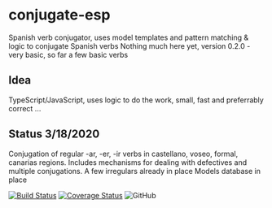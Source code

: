 # conjugate-esp

Spanish verb conjugator, uses model templates and pattern matching & logic to conjugate Spanish verbs
Nothing much here yet, version 0.2.0 - very basic, so far a few basic verbs

## Idea

TypeScript/JavaScript, uses logic to do the work, small, fast and preferrably correct ...

## Status 3/18/2020

Conjugation of regular -ar, -er, -ir verbs in castellano, voseo, formal, canarias regions.
Includes mechanisms for dealing with defectives and multiple conjugations.
A few irregulars already in place
Models database in place

[![Build Status](https://travis-ci.org/jirimracek/conjugate-esp.svg?branch=master)](https://travis-ci.org/jirimracek/conjugate-esp)
[![Coverage Status](https://coveralls.io/repos/github/jirimracek/conjugate-esp/badge.svg?branch=master)](https://coveralls.io/github/jirimracek/conjugate-esp?branch=master)
![GitHub](https://img.shields.io/github/license/jirimracek/conjugate-esp)
